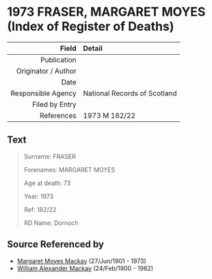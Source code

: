 ﻿---
layout: page
permalink: /sources/s95947862
---

# 1973 FRASER, MARGARET MOYES (Index of Register of Deaths)

Field | Detail
---:|:---
Publication | 
Originator / Author | 
Date | 
Responsible Agency | National Records of Scotland
Filed by Entry | 
References | 1973 M 182/22

## Text

> Surname: FRASER
>
> Forenames: MARGARET MOYES
>
> Age at death: 73
>
> Year: 1973
>
> Ref: 182/22
>
> RD Name: Dornoch
>

## Source Referenced by

* [Margaret Moyes Mackay](../people/@i178005@-margaret-moyes-mackay-b1901-6-27-d1973.md) (27/Jun/1901 - 1973)
* [William Alexander Mackay](../people/@i9383584@-william-alexander-mackay-b1900-2-24-d1982.md) (24/Feb/1900 - 1982)
